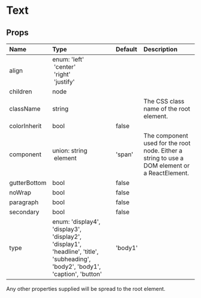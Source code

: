 Text
====



Props
-----

| Name | Type | Default | Description |
|:-----|:-----|:--------|:------------|
| align | enum:&nbsp;'left'<br>&nbsp;'center'<br>&nbsp;'right'<br>&nbsp;'justify'<br> |  |  |
| children | node |  |  |
| className | string |  | The CSS class name of the root element. |
| colorInherit | bool | false |  |
| component | union:&nbsp;string<br>&nbsp;element<br> | 'span' | The component used for the root node. Either a string to use a DOM element or a ReactElement. |
| gutterBottom | bool | false |  |
| noWrap | bool | false |  |
| paragraph | bool | false |  |
| secondary | bool | false |  |
| type | enum:&nbsp;'display4', 'display3', 'display2', 'display1', 'headline', 'title', 'subheading', 'body2', 'body1', 'caption', 'button'<br> | 'body1' |  |

Any other properties supplied will be spread to the root element.
